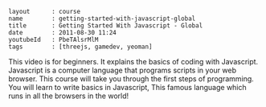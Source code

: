 ```
layout		: course
name        : getting-started-with-javascript-global
title       : Getting Started With Javascript - Global
date        : 2011-08-30 11:24
youtubeId   : PbeTAlsrMlM
tags        : [threejs, gamedev, yeoman]
```

This video is for beginners.
It explains the basics of coding with Javascript.
Javascript is a computer language that programs scripts in your web browser.
This course will take you through the first steps of programming.
You will learn to write basics in Javascript, 
This famous language which runs in all the browsers in the world!

 